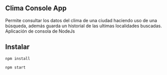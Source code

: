 ## Clima Console App

Permite consultar los datos del clima de una ciudad haciendo uso de una búsqueda, además guarda un historial de las ultimas localidades buscadas. Aplicación de consola de NodeJs

## Instalar

```
npm install

npm start
```
